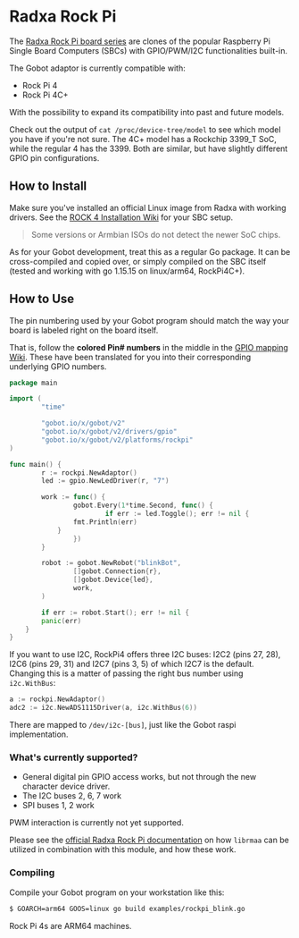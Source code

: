 # Radxa Rock Pi

The [Radxa Rock Pi board series](https://wiki.radxa.com/Rock4/getting_started) are clones of the popular Raspberry Pi Single Board Computers (SBCs) with GPIO/PWM/I2C functionalities built-in.

The Gobot adaptor is currently compatible with:

- Rock Pi 4
- Rock Pi 4C+

With the possibility to expand its compatibility into past and future models.

Check out the output of `cat /proc/device-tree/model` to see which model you have if you're not sure. The 4C+ model has a Rockchip 3399_T SoC, while the regular 4 has the 3399. Both are similar, but have slightly different GPIO pin configurations.

## How to Install

Make sure you've installed an official Linux image from Radxa with working drivers. See the [ROCK 4 Installation Wiki](https://wiki.radxa.com/Rock4/install) for your SBC setup.

> Some versions or Armbian ISOs do not detect the newer SoC chips.

As for your Gobot development, treat this as a regular Go package. It can be cross-compiled and copied over, or simply compiled on the SBC itself (tested and working with go 1.15.15 on linux/arm64, RockPi4C+).

## How to Use

The pin numbering used by your Gobot program should match the way your board is labeled right on the board itself.

That is, follow the **colored Pin# numbers** in the middle in the [GPIO mapping Wiki](https://wiki.radxa.com/Rock4/hardware/gpio). These have been translated for you into their corresponding underlying GPIO numbers.

```go
package main

import (
        "time"

        "gobot.io/x/gobot/v2"
        "gobot.io/x/gobot/v2/drivers/gpio"
        "gobot.io/x/gobot/v2/platforms/rockpi"
)

func main() {
        r := rockpi.NewAdaptor()
        led := gpio.NewLedDriver(r, "7")

        work := func() {
                gobot.Every(1*time.Second, func() {
                        if err := led.Toggle(); err != nil {
				fmt.Println(err)
			}
                })
        }

        robot := gobot.NewRobot("blinkBot",
                []gobot.Connection{r},
                []gobot.Device{led},
                work,
        )

        if err := robot.Start(); err != nil {
		panic(err)
	}
}
```

If you want to use I2C, RockPi4 offers three I2C buses: I2C2 (pins 27, 28), I2C6 (pins 29, 31) and I2C7 (pins 3, 5) of which I2C7 is the default.
Changing this is a matter of passing the right bus number using `i2c.WithBus`:

```go
a := rockpi.NewAdaptor()
adc2 := i2c.NewADS1115Driver(a, i2c.WithBus(6))
```

There are mapped to `/dev/i2c-[bus]`, just like the Gobot raspi implementation.

### What's currently supported?

- General digital pin GPIO access works, but not through the new character device driver.
- The I2C buses 2, 6, 7 work
- SPI buses 1, 2 work

PWM interaction is currently not yet supported. 

Please see the [official Radxa Rock Pi documentation](https://wiki.radxa.com/Rockpi4/dev/libmraa) on how `librmaa` can be utilized in combination with this module, and how these work.

### Compiling

Compile your Gobot program on your workstation like this:

```bash
$ GOARCH=arm64 GOOS=linux go build examples/rockpi_blink.go
```

Rock Pi 4s are ARM64 machines.


